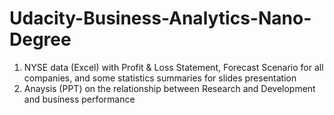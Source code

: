 # Udacity-Business-Analytics-Nano-Degree
1. NYSE data (Excel) with Profit & Loss Statement, Forecast Scenario for all companies, and some statistics summaries for slides presentation
2. Anaysis (PPT) on the relationship between Research and Development and business performance
